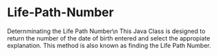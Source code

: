 # Life-Path-Number
Deternminating the Life Path Number\n
This Java Class is designed to return the number of the date of birth entered and select the appropiate explanation.
This method is also known as finding the Life Path Number.
